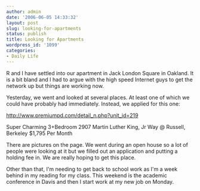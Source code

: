 ```yaml
---
author: admin
date: '2006-06-05 14:33:32'
layout: post
slug: looking-for-apartments
status: publish
title: Looking for Apartments
wordpress_id: '1099'
categories:
- Daily Life
---
```

R and I have settled into our apartment in Jack London Square in Oakland. It is a bit bland and I had to argue with the high speed Internet guys to get the network up but things are working now.

Yesterday, we went and looked at several places. At least one of which we could have probably had immediately. Instead, we applied for this one:

<a href="http://www.premiumpd.com/detail_n.php?unit_id=219">http://www.premiumpd.com/detail_n.php?unit_id=219</a>

Super Charming 3+Bedroom
2907 Martin Luther King, Jr Way @ Russell, Berkeley
$1,795 Per Month

There are pictures on the page. We went during an open house so a lot of people were looking at it but we filled out an application and putting a holding fee in. We are really hoping to get this place.

Other than that, I'm needing to get back to school work as I'm a week behind in my reading for my class. This weekend is the academic conference in Davis and then I start work at my new job on Monday.
